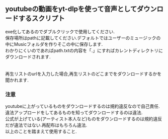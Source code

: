## youtubeの動画をyt-dlpを使って音声としてダウンロードするスクリプト
exe化してあるのでダブルクリックで使用してください.  
保存場所はpathに記載してください.デフォルトではユーザーのミュージックの中にMusicフォルダを作りそこの中に保存します.  
わかりにくいのであればpath.txtの内容を「.」にすればカレントディレクトリにダウンロードされます.  
<br>
<br>
再生リストのurlを入力した場合,再生リストのどこまでをダウンロードするかを聞かれます.  

### 注意
youtubeに上がっているものをダウンロードするのは規約違反なので自己責任.  
違法アップロードをしてあるものを知ってダウンロードするのは違法.  
公式が上げている(アーティスト本人など)ものをダウンロードするのは規約違反だが違法ではない.再配布はもちろん違法.  
以上のことを踏まえて使用すること.  
